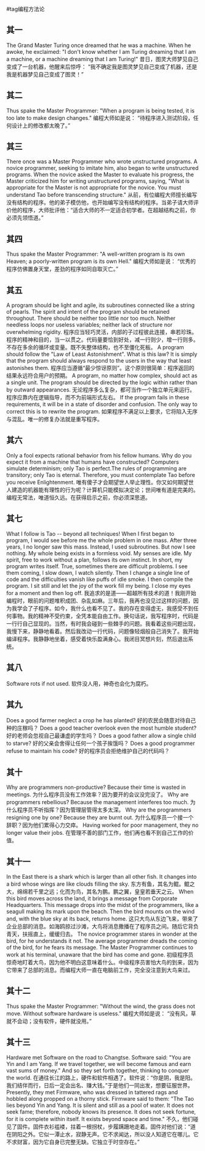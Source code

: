 #tag编程方法论
## 其一
The Grand Master Turing once dreamed that he was a machine. When he awoke, he exclaimed:
"I don't know whether I am Turing dreaming that I am a machine, or a machine dreaming that I am Turing!"
昔日，图灵大师梦见自己变成了一台机器，他醒来后惊呼：
“我不确定我是图灵梦见自己变成了机器，还是我是机器梦见自己变成了图灵！”

## 其二
Thus spake the Master Programmer:
"When a program is being tested, it is too late to make design changes."
编程大师如是说：
“待程序进入测试阶段，任何设计上的修改都太晚了。”

## 其三
There once was a Master Programmer who wrote unstructured programs. A novice programmer, seeking to imitate him, also began to write unstructured programs. When the novice asked the Master to evaluate his progress, the Master criticized him for writing unstructured programs, saying, "What is appropriate for the Master is not appropriate for the novice. You must understand Tao before transcending structure."
从前，有位编程大师擅长编写没有结构的程序。他的弟子模仿他，也开始编写没有结构的程序。当弟子请大师评价他的程序，大师批评他：“适合大师的不一定适合初学者。在超越结构之前，你必须先领悟道。”

## 其四
Thus spake the Master Programmer:
"A well-written program is its own Heaven; a poorly-written program is its own Hell."
编程大师如是说：
“优秀的程序仿佛置身天堂，差劲的程序如同自取灭亡。”

## 其五
A program should be light and agile, its subroutines connected like a string of pearls. The spirit and intent of the program should be retained throughout. There should be neither too little nor too much. Neither needless loops nor useless variables; neither lack of structure nor overwhelming rigidity.
程序应当轻巧灵活，内部的子过程彼此连接，串若珍珠。程序的精神和目的，当一以贯之。代码量要恰到好处，减一行则少，增一行则多。不存在多余的循环或变量。既不失整体结构，也不至僵化死板。
A program should follow the "Law of Least Astonishment". What is this law? It is simply that the program should always respond to the users in the way that least astonishes them.
程序应当遵循“最少惊讶原则”。这个原则很简单：程序返回的结果永远符合用户的预期。
A program, no matter how complex, should act as a single unit. The program should be directed by the logic within rather than by outward appearances.
无论程序多么复杂，都可当作一个独立单元来运行。程序应靠内在逻辑指导，而不为前端形式左右。
If the program fails in these requirements, it will be in a state of disorder and confusion. The only way to correct this is to rewrite the program.
如果程序不满足以上要求，它将陷入无序与混乱。唯一的修复办法就是重写程序。

## 其六
Only a fool expects rational behavior from his fellow humans. Why do you expect it from a machine that humans have constructed? Computers simulate determinism; only Tao is perfect.The rules of programming are transitory; only Tao is eternal. Therefore, you must contemplate Tao before you receive Enlightenment.
唯有傻子才会期望世人举止理性。你又如何期望世人建造的机器能有理性的行为呢？计算机只能模拟决定论；世间唯有道是完美的。编程无常法，唯道恒久远。在获得启示之前，你必须深思道。

## 其七
What I follow is Tao -- beyond all techniques! When I first began to program, I would see before me the whole problem in one mass. After three years, I no longer saw this mass. Instead, I used subroutines. But now I see nothing. My whole being exists in a formless void. My senses are idle. My spirit, free to work without a plan, follows its own instinct. In short, my program writes itself. True, sometimes there are difficult problems. I see them coming, I slow down, I watch silently. Then I change a single line of code and the difficulties vanish like puffs of idle smoke. I then compile the program. I sit still and let the joy of the work fill my being. I close my eyes for a moment and then log off.
我追求的是道——超越所有技术的道！我刚开始编程时，眼前的问题堆积成团、杂乱如麻。三年后，我再也没见过这样的问题，因为我学会了子程序。如今，我什么也看不见了。我的存在变得虚无，我感受不到任何事物。我的精神不受约束，全凭本能自由工作。换句话说，我写程序时，代码是一行行自己显现的。当然，有时我会碰到一些棘手的问题。我看着这些问题出现，我慢下来，静静地看着。然后我改动一行代码，问题像轻烟般自己消失了。我开始编译程序。我静静地坐着，感受着快乐盈满身心。我闭目冥想片刻，然后退出系统。

## 其八
Software rots if not used.
软件没人用，神奇也会化为腐朽。

## 其九
Does a good farmer neglect a crop he has planted?
好的农民会随意对待自己种的庄稼吗？
Does a good teacher overlook even the most humble student?
好的老师会忽视自己最谦虚的学生吗？
Does a good father allow a single child to starve?
好的父亲会舍得让任何一个孩子挨饿吗？
Does a good programmer refuse to maintain his code?
好的程序员会拒绝维护自己的代码吗？

## 其十
Why are programmers non-productive? Because their time is wasted in meetings.
为什么程序员没有工作效率？因为要开的会议没完没了。
Why are programmers rebellious? Because the management interferes too much.
为什么程序员不听指挥？因为管理层管得太多太深。
Why are the programmers resigning one by one? Because they are burnt out.
为什么程序员一个接一个辞职？因为他们累得心力交瘁。
Having worked for poor management, they no longer value their jobs.
在管理不善的部门工作，他们再也看不到自己工作的价值。

## 其十一
In the East there is a shark which is larger than all other fish. It changes into a bird whose wings are like clouds filling the sky.
东方有鱼，其名为鲲。鲲之大，绵绵若千里之远；化而为鸟，其名为鹏。鹏之翼，皇皇若垂天之云。
When this bird moves across the land, it brings a message from Corporate Headquarters. This message drops into the midst of the programmers, like a seagull making its mark upon the beach. Then the bird mounts on the wind and, with the blue sky at its back, returns home.
这只大鸟从东边飞来，带来了企业总部的消息。如海鸥掠过沙滩，大鸟将消息撒播在了程序员之间。随后它背负青天，扶摇直上，缓缓归去。
The novice programmer stares in wonder at the bird, for he understands it not. The average programmer dreads the coming of the bird, for he fears its message. The Master Programmer continues to work at his terminal, unaware that the bird has come and gone.
初级程序员惊奇地盯着大鸟，因为他不明白这意味着什么。中级程序员害怕大鸟的到来，因为它带来了总部的消息。而编程大师一直在电脑前工作，完全没注意到大鸟来过。

## 其十二
Thus spake the Master Programmer:
"Without the wind, the grass does not move. Without software hardware is useless."
编程大师如是说：
“没有风，草就不会动；没有软件，硬件就没用。”

## 其十三
Hardware met Software on the road to Changtse. Software said: "You are Yin and I am Yang. If we travel together, we will become famous and earn vast sums of money." And so they set forth together, thinking to conquer the world.
在通往长江的路上，硬件和软件相遇了。软件说：“你是阴，我是阳。我们结伴而行，日后一定会出名、赚大钱。”于是他们一同出发，想要征服世界。
Presently, they met Firmware, who was dressed in tattered rags and hobbled along propped on a thorny stick. Firmware said to them: "The Tao lies beyond Yin and Yang. It is silent and still as a pool of water. It does not seek fame; therefore, nobody knows its presence. It does not seek fortune, for it is complete within itself. It exists beyond space and time."
不久，他们碰见了固件。固件衣衫褴褛，拄着一根拐杖，步履蹒跚地走着。固件对他们说：“道在阴阳之外。它似一潭止水，寂静无声。它不求闻达，所以没人知道它在哪儿。它不求财富，因为它自身已完整无缺。它独立于时空存在。”